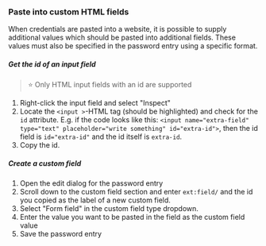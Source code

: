 ### Paste into custom HTML fields
When credentials are pasted into a website, it is possible to supply additional values which should be pasted into additional fields.
These values must also be specified in the password entry using a specific format.

##### Get the id of an input field

> :star: Only HTML input fields with an id are supported

1. Right-click the input field and select "Inspect"
2. Locate the `<input >`-HTML tag (should be highlighted) and check for the `id` attribute.
    E.g. if the code looks like this: `<input name="extra-field" type="text" placeholder="write something" id="extra-id">`, then the id field is `id="extra-id"` and the id itself is `extra-id`.
3. Copy the id.

##### Create a custom field
1. Open the edit dialog for the password entry
2. Scroll down to the custom field section and enter `ext:field/` and the id you copied as the label of a new custom field.
3. Select "Form field" in the custom field type dropdown.
4. Enter the value you want to be pasted in the field as the custom field value
5. Save the password entry